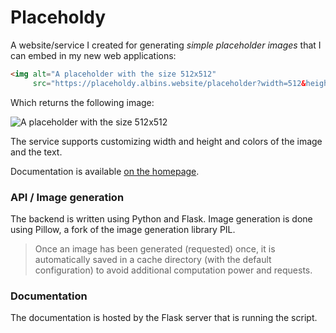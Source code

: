 # Placeholdy

A website/service I created for generating *simple placeholder images* that I can embed in my new web applications:

```html
<img alt="A placeholder with the size 512x512"
     src="https://placeholdy.albins.website/placeholder?width=512&height=512"/>
```

Which returns the following image:

<img alt="A placeholder with the size 512x512" src="https://placeholdy.albins.website/placeholder?width=512&height=512"/>

The service supports customizing width and height and colors of the image and the text.

Documentation is available [on the homepage](https://placeholdy.albins.website/).

### API / Image generation

The backend is written using Python and Flask. Image generation is done using Pillow, a fork of
the image generation library PIL.

> Once an image has been generated (requested) once, it is automatically saved in a cache directory
> (with the default configuration) to avoid additional computation power and requests.

### Documentation

The documentation is hosted by the Flask server that is running the script.
